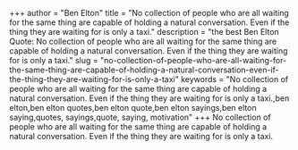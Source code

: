 +++
author = "Ben Elton"
title = "No collection of people who are all waiting for the same thing are capable of holding a natural conversation. Even if the thing they are waiting for is only a taxi."
description = "the best Ben Elton Quote: No collection of people who are all waiting for the same thing are capable of holding a natural conversation. Even if the thing they are waiting for is only a taxi."
slug = "no-collection-of-people-who-are-all-waiting-for-the-same-thing-are-capable-of-holding-a-natural-conversation-even-if-the-thing-they-are-waiting-for-is-only-a-taxi"
keywords = "No collection of people who are all waiting for the same thing are capable of holding a natural conversation. Even if the thing they are waiting for is only a taxi.,ben elton,ben elton quotes,ben elton quote,ben elton sayings,ben elton saying,quotes, sayings,quote, saying, motivation"
+++
No collection of people who are all waiting for the same thing are capable of holding a natural conversation. Even if the thing they are waiting for is only a taxi.
